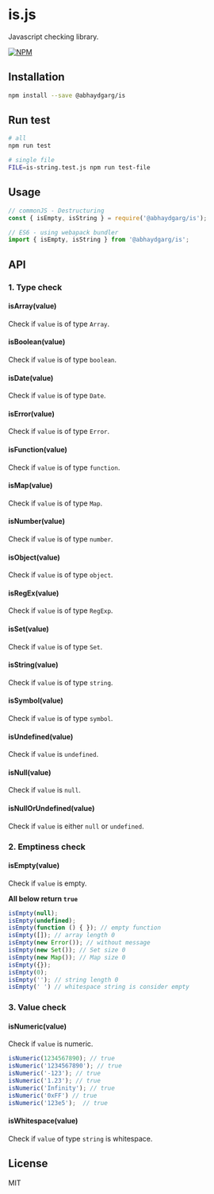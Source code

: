 # is.js

Javascript checking library.

[![NPM](https://nodei.co/npm/@abhaydgarg/is.png?downloads=true)](https://nodei.co/npm/@abhaydgarg/is/)

## Installation

```sh
npm install --save @abhaydgarg/is
```

## Run test

```sh
# all
npm run test

# single file
FILE=is-string.test.js npm run test-file
```

## Usage

```javascript
// commonJS - Destructuring
const { isEmpty, isString } = require('@abhaydgarg/is');

// ES6 - using webapack bundler
import { isEmpty, isString } from '@abhaydgarg/is';
```

## API

### 1. Type check

#### isArray(value)

Check if `value` is of type `Array`.

#### isBoolean(value)

Check if `value` is of type `boolean`.

#### isDate(value)

Check if `value` is of type `Date`.

#### isError(value)

Check if `value` is of type `Error`.

#### isFunction(value)

Check if `value` is of type `function`.

#### isMap(value)

Check if `value` is of type `Map`.

#### isNumber(value)

Check if `value` is of type `number`.

#### isObject(value)

Check if `value` is of type `object`.

#### isRegEx(value)

Check if `value` is of type `RegExp`.

#### isSet(value)

Check if `value` is of type `Set`.

#### isString(value)

Check if `value` is of type `string`.

#### isSymbol(value)

Check if `value` is of type `symbol`.

#### isUndefined(value)

Check if `value` is `undefined`.

#### isNull(value)

Check if `value` is `null`.

#### isNullOrUndefined(value)

Check if `value` is either `null` or `undefined`.

### 2. Emptiness check

#### isEmpty(value)

Check if `value` is empty.

**All below return `true`**

```javascript
isEmpty(null);
isEmpty(undefined);
isEmpty(function () { }); // empty function
isEmpty([]); // array length 0
isEmpty(new Error()); // without message
isEmpty(new Set()); // Set size 0
isEmpty(new Map()); // Map size 0
isEmpty({});
isEmpty(0);
isEmpty(''); // string length 0
isEmpty(' ') // whitespace string is consider empty
```

### 3. Value check

#### isNumeric(value)

Check if `value` is numeric.

```javascript
isNumeric(1234567890); // true
isNumeric('1234567890'); // true
isNumeric('-123'); // true
isNumeric('1.23'); // true
isNumeric('Infinity'); // true
isNumeric('0xFF') // true
isNumeric('123e5');  // true
```

#### isWhitespace(value)

Check if `value` of type `string` is whitespace.

## License

MIT
